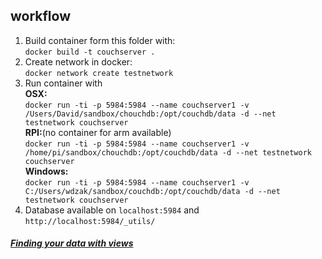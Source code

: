 ## workflow
1. Build container form this folder with:  
`
docker build -t couchserver .
`
2. Create network in docker:  
`
docker network create testnetwork
`
3. Run container with  
**OSX:**  
`
docker run -ti -p 5984:5984 --name couchserver1 -v /Users/David/sandbox/chouchdb:/opt/couchdb/data -d --net testnetwork couchserver
`  
**RPI:**(no container for arm available)    
`
docker run -ti -p 5984:5984 --name couchserver1 -v /home/pi/sandbox/chouchdb:/opt/couchdb/data -d --net testnetwork couchserver
`  
**Windows:**  
`
docker run -ti -p 5984:5984 --name couchserver1 -v C:/Users/wdzak/sandbox/couchdb:/opt/couchdb/data -d --net testnetwork couchserver
`
4. Database available on `localhost:5984` and `http://localhost:5984/_utils/`

##### [Finding your data with views](http://guide.couchdb.org/draft/views.html)  
